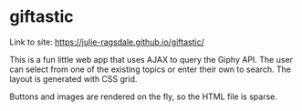 # giftastic

Link to site: https://julie-ragsdale.github.io/giftastic/

This is a fun little web app that uses AJAX to query the Giphy API. The user can select from one of the existing topics or enter their own to search. The layout is generated with CSS grid.

Buttons and images are rendered on the fly, so the HTML file is sparse.  
